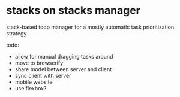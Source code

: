 # stacks on stacks manager

stack-based todo manager for a mostly automatic task prioritization strategy

todo:
* allow for manual dragging tasks around
* move to browserify
* share model between server and client
* sync client with server
* mobile website
* use flexbox?